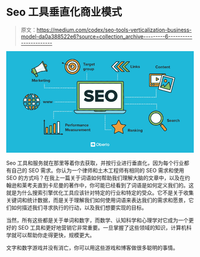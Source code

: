# Seo 工具垂直化商业模式

> 原文：<https://medium.com/codex/seo-tools-verticalization-business-model-da0a388522e6?source=collection_archive---------6----------------------->

![](img/98ee0780266ca8b5e63da0187dc3e1f3.png)

Seo 工具和服务就在那里等着你去获取，并按行业进行垂直化，因为每个行业都有自己的 SEO 需求。你认为一个律师和土木工程师有相同的 SEO 需求和使用 SEO 的方式吗？在我上一篇关于词语如何帮助我们理解大脑的文章中，以及在约翰逊和莱考夫直到卡尼曼的著作中，你可能已经看到了词语是如何定义我们的。这就是为什么搜索引擎优化工具应该针对特定的行业和特定的受众。它不是关于收集关键词和统计数据，而是关于理解我们如何使用词语来表达我们的需求和愿景，它们如何描述我们寻求执行的行动，以及我们想要实现的目标。

当然，所有这些都是关于单词和数字，而数学、认知科学和心理学对它成为一个更好的 SEO 工具和更好地营销它非常重要。一旦掌握了这些领域的知识，计算机科学就可以帮助你走得更快，规模更大。

文字和数字游戏并没有消亡，你可以用这些游戏和博客做很多聪明的事情。